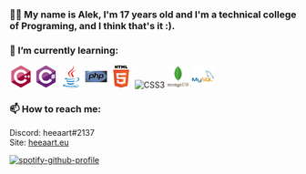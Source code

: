 <h3 align="left">👨‍💻 My name is Alek, I'm 17 years old and I'm a technical college of Programing, and I think that's it :).</h3>
<p align="left">
</p>

<h3>🔭 I’m currently learning:</h3>
<p align="left"> 
<img src="https://raw.githubusercontent.com/devicons/devicon/master/icons/cplusplus/cplusplus-original.svg" alt="cplusplus" width="40" height="40"/> 
<img src="https://raw.githubusercontent.com/devicons/devicon/master/icons/csharp/csharp-original.svg" alt="csharp" width="40" height="40"/> 
<img src="https://raw.githubusercontent.com/devicons/devicon/master/icons/java/java-original.svg" alt="java" width="40" height="40"/> 
<img src="https://raw.githubusercontent.com/devicons/devicon/master/icons/php/php-original.svg" alt="php" width="40" height="40"/> <palign="left"> 
<img src="https://raw.githubusercontent.com/devicons/devicon/master/icons/html5/html5-original-wordmark.svg" alt="html5" width="40" height="40"/> 
<img src="https://profilinator.rishav.dev/skills-assets/css3-original-wordmark.svg" alt="CSS3" height="40" /> 
<img src="https://raw.githubusercontent.com/devicons/devicon/master/icons/mongodb/mongodb-original-wordmark.svg" alt="mongodb" width="40" height="40"/>  
 <img src="https://raw.githubusercontent.com/devicons/devicon/master/icons/mysql/mysql-original-wordmark.svg" alt="mysql" width="40" height="40"/></a>  </p>


<h3>📫 How to reach me:</h3>

 Discord: heeaart#2137 <br>
 Site: [heeaart.eu](heeaart.eu)

[![spotify-github-profile](https://spotify-github-profile.vercel.app/api/view?uid=21nqmzglcy7tgopy76wdoyiki&cover_image=true&theme=default&bar_color_cover=true)](https://github.com/kittinan/spotify-github-profile)


